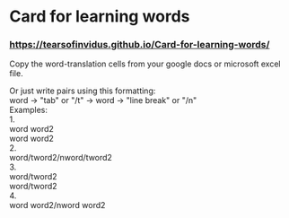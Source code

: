 # Card for learning words
### https://tearsofinvidus.github.io/Card-for-learning-words/

Copy the word-translation cells from your google docs or microsoft excel file. 

Or just write pairs using this formatting:  
word -> "tab" or "/t" -> word -> "line break" or "/n"  
Examples:  
    1.  
        word    word2  
        word    word2  
    2.  
        word/tword2/nword/tword2  
    3.  
        word/tword2  
        word/tword2  
    4.  
        word    word2/nword word2